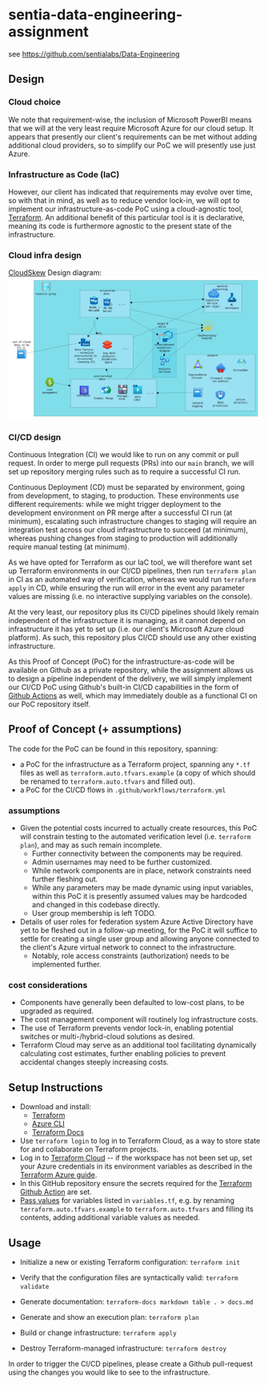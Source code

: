 # sentia-data-engineering-assignment
see https://github.com/sentialabs/Data-Engineering

## Design

### Cloud choice

We note that requirement-wise, the inclusion of Microsoft PowerBI means that
we will at the very least require Microsoft Azure for our cloud setup.
It appears that presently our client's requirements
can be met without adding additional cloud providers,
so to simplify our PoC we will presently use just Azure.

### Infrastructure as Code (IaC)

However, our client has indicated that requirements may evolve over time,
so with that in mind, as well as to reduce vendor lock-in,
we will opt to implement our infrastructure-as-code PoC
using a cloud-agnostic tool, [Terraform](https://www.terraform.io/).
An additional benefit of this particular tool is it is declarative,
meaning its code is furthermore agnostic to the present state of the infrastructure.

### Cloud infra design

[CloudSkew](https://cloudskew.com/) Design diagram:
![cloudskew-design-diagram](./sentia-infra-design.png)

### CI/CD design

Continuous Integration (CI) we would like to run on any commit or pull request.
In order to merge pull requests (PRs) into our `main` branch,
we will set up repository merging rules such as to require a successful CI run.

Continuous Deployment (CD) must be separated by environment,
going from development, to staging, to production.
These environments use different requirements:
while we might trigger deployment to the development environment on PR merge after a successful CI run (at minimum),
escalating such infrastructure changes to staging will require an integration test across our cloud infrastructure to succeed (at minimum),
whereas pushing changes from staging to production will additionally require manual testing (at minimum).

As we have opted for Terraform as our IaC tool,
we will therefore want set up Terraform environments in our CI/CD pipelines,
then run `terraform plan` in CI as an automated way of verification,
whereas we would run `terraform apply` in CD,
while ensuring the run will error in the event any parameter values are missing
(i.e. no interactive supplying variables on the console).

At the very least, our repository plus its CI/CD pipelines should likely remain independent of the infrastructure it is managing,
as it cannot depend on infrastructure it has yet to set up
(i.e. our client's Microsoft Azure cloud platform).
As such, this repository plus CI/CD should use any other existing infrastructure.

As this Proof of Concept (PoC) for the infrastructure-as-code will be available on Github as a private repository,
while the assignment allows us to design a pipeline independent of the delivery,
we will simply implement our CI/CD PoC using Github's built-in CI/CD capabilities in the form of [Github Actions](https://github.com/features/actions) as well,
which may immediately double as a functional CI on our PoC repository itself.

## Proof of Concept (+ assumptions)

The code for the PoC can be found in this repository, spanning:
- a PoC for the infrastructure as a Terraform project, spanning any `*.tf` files as well as `terraform.auto.tfvars.example` (a copy of which should be renamed to `terraform.auto.tfvars` and filled out).
- a PoC for the CI/CD flows in `.github/workflows/terraform.yml`

### assumptions

- Given the potential costs incurred to actually create resources, this PoC will constrain testing to the automated verification level (i.e. `terraform plan`), and may as such remain incomplete.
  - Further connectivity between the components may be required.
  - Admin usernames may need to be further customized.
  - While network components are in place, network constraints need further fleshing out.
  - While any parameters may be made dynamic using input variables, within this PoC it is presently assumed values may be hardcoded and changed in this codebase directly.
  - User group membership is left TODO.
- Details of user roles for federation system Azure Active Directory have yet to be fleshed out in a follow-up meeting, for the PoC it will suffice to settle for creating a single user group and allowing anyone connected to the client's Azure virtual network to connect to the infrastructure.
  - Notably, role access constraints (authorization) needs to be implemented further.

### cost considerations

- Components have generally been defaulted to low-cost plans, to be upgraded as required.
- The cost management component will routinely log infrastructure costs.
- The use of Terraform prevents vendor lock-in, enabling potential switches or multi-/hybrid-cloud solutions as desired.
- Terraform Cloud may serve as an additional tool facilitating dynamically calculating cost estimates, further enabling policies to prevent accidental changes steeply increasing costs.

## Setup Instructions

- Download and install:
  - [Terraform](https://www.terraform.io/downloads.html)
  - [Azure CLI](https://docs.microsoft.com/en-us/cli/azure/install-azure-cli)
  - [Terraform Docs](https://terraform-docs.io/)
- Use `terraform login` to log in to Terraform Cloud,
as a way to store state for and collaborate on Terraform projects.
- Log in to [Terraform Cloud](https://app.terraform.io/) --
if the workspace has not been set up,
set your Azure credentials in its environment variables as described in the
[Terraform Azure guide](https://learn.hashicorp.com/tutorials/terraform/azure-remote?in=terraform/azure-get-started#configure-a-service-principal).
- In this GitHub repository ensure the secrets required for the [Terraform Github Action](https://github.com/marketplace/actions/hashicorp-setup-terraform) are set.
- [Pass values](https://www.terraform.io/docs/language/values/variables.html#assigning-values-to-root-module-variables) for variables listed in `variables.tf`, e.g. by renaming `terraform.auto.tfvars.example` to `terraform.auto.tfvars` and filling its contents, adding additional variable values as needed.

## Usage

- Initialize a new or existing Terraform configuration:
  `terraform init`

- Verify that the configuration files are syntactically valid:
  `terraform validate`

- Generate documentation:
  `terraform-docs markdown table . > docs.md`

- Generate and show an execution plan:
  `terraform plan`

- Build or change infrastructure:
  `terraform apply`

- Destroy Terraform-managed infrastructure:
  `terraform destroy`

In order to trigger the CI/CD pipelines, please create a Github pull-request
using the changes you would like to see to the infrastructure.
